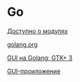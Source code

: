 # Go

[Доступно о модулях](https://blog.gelin.ru/2019/08/gomod.html)

[golang.org](https://golang.org/)

[GUI на Golang: GTK+ 3](https://habr.com/ru/post/420035/)

[GUI-проиложение](https://eax.me/go-gkt-gui/)
